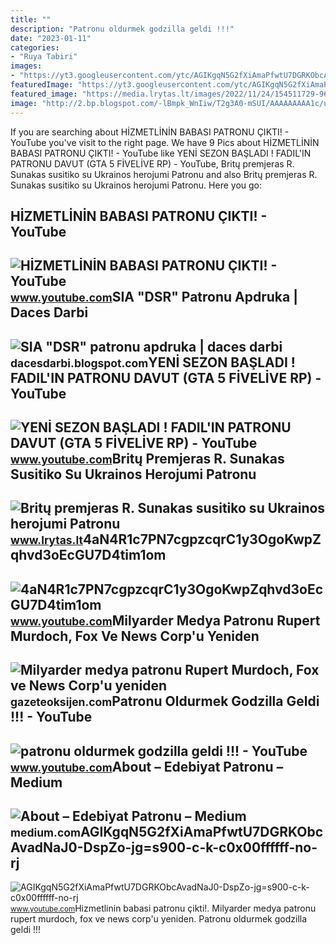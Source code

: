 ```yaml
---
title: ""
description: "Patronu oldurmek godzilla geldi !!!"
date: "2023-01-11"
categories:
- "Ruya Tabiri"
images:
- "https://yt3.googleusercontent.com/ytc/AGIKgqN5G2fXiAmaPfwtU7DGRKObcAvadNaJ0-DspZo-jg=s900-c-k-c0x00ffffff-no-rj"
featuredImage: "https://yt3.googleusercontent.com/ytc/AGIKgqN5G2fXiAmaPfwtU7DGRKObcAvadNaJ0-DspZo-jg=s900-c-k-c0x00ffffff-no-rj"
featured_image: "https://media.lrytas.lt/images/2022/11/24/154511729-96ec43db-796c-40a0-8059-dc42c149c6a1.jpg"
image: "http://2.bp.blogspot.com/-lBmpk_WnIiw/T2g3A0-mSUI/AAAAAAAAA1c/uZhQstLb88I/s1600/patronas.jpg"
---
```


If you are searching about HİZMETLİNİN BABASI PATRONU ÇIKTI! - YouTube you've visit to the right page. We have 9 Pics about HİZMETLİNİN BABASI PATRONU ÇIKTI! - YouTube like YENİ SEZON BAŞLADI ! FADIL'IN PATRONU DAVUT (GTA 5 FİVELİVE RP) - YouTube, Britų premjeras R. Sunakas susitiko su Ukrainos herojumi Patronu and also Britų premjeras R. Sunakas susitiko su Ukrainos herojumi Patronu. Here you go:

HİZMETLİNİN BABASI PATRONU ÇIKTI! - YouTube
-------------------------------------------

 ![HİZMETLİNİN BABASI PATRONU ÇIKTI! - YouTube](https://i.ytimg.com/vi/WubGts50E7g/maxresdefault.jpg) <small>www.youtube.com</small>SIA "DSR" Patronu Apdruka | Daces Darbi
---------------------------------------

 ![SIA "DSR" patronu apdruka | daces darbi](http://2.bp.blogspot.com/-lBmpk_WnIiw/T2g3A0-mSUI/AAAAAAAAA1c/uZhQstLb88I/s1600/patronas.jpg) <small>dacesdarbi.blogspot.com</small>YENİ SEZON BAŞLADI ! FADIL'IN PATRONU DAVUT (GTA 5 FİVELİVE RP) - YouTube
-------------------------------------------------------------------------

 ![YENİ SEZON BAŞLADI ! FADIL'IN PATRONU DAVUT (GTA 5 FİVELİVE RP) - YouTube](https://i.ytimg.com/vi/tIa3G5h2Vvs/maxresdefault.jpg) <small>www.youtube.com</small>Britų Premjeras R. Sunakas Susitiko Su Ukrainos Herojumi Patronu
----------------------------------------------------------------

 ![Britų premjeras R. Sunakas susitiko su Ukrainos herojumi Patronu](https://media.lrytas.lt/images/2022/11/24/154511729-96ec43db-796c-40a0-8059-dc42c149c6a1.jpg) <small>www.lrytas.lt</small>4aN4R1c7PN7cgpzcqrC1y3OgoKwpZqhvd3oEcGU7D4tim1om
------------------------------------------------

 ![4aN4R1c7PN7cgpzcqrC1y3OgoKwpZqhvd3oEcGU7D4tim1om](https://yt3.googleusercontent.com/4aN4R1c7PN7cgpzcqrC1y3OgoKwpZqhvd3oEcGU7D4tim1om_WBu9U7J1Ew2kB1nVyYVyRDd7g=s900-c-k-c0x00ffffff-no-rj) <small>www.youtube.com</small>Milyarder Medya Patronu Rupert Murdoch, Fox Ve News Corp'u Yeniden
------------------------------------------------------------------

 ![Milyarder medya patronu Rupert Murdoch, Fox ve News Corp'u yeniden](https://i.gazeteoksijen.com/storage/files/images/2022/10/15/milyarder-medya-patronu-rupert-murdoch-fox-ve-news-corpu-yeniden-birlestirecek-g0OX.jpg) <small>gazeteoksijen.com</small>Patronu Oldurmek Godzilla Geldi !!! - YouTube
---------------------------------------------

 ![patronu oldurmek godzilla geldi !!! - YouTube](https://i.ytimg.com/vi/62b3rimKT0g/maxresdefault.jpg) <small>www.youtube.com</small>About – Edebiyat Patronu – Medium
---------------------------------

 ![About – Edebiyat Patronu – Medium](https://miro.medium.com/v2/resize:fit:2400/0*G0oZgLtDmRQZ-JX9) <small>medium.com</small>AGIKgqN5G2fXiAmaPfwtU7DGRKObcAvadNaJ0-DspZo-jg=s900-c-k-c0x00ffffff-no-rj
-------------------------------------------------------------------------

 ![AGIKgqN5G2fXiAmaPfwtU7DGRKObcAvadNaJ0-DspZo-jg=s900-c-k-c0x00ffffff-no-rj](https://yt3.googleusercontent.com/ytc/AGIKgqN5G2fXiAmaPfwtU7DGRKObcAvadNaJ0-DspZo-jg=s900-c-k-c0x00ffffff-no-rj) <small>www.youtube.com</small>Hi̇zmetli̇ni̇n babasi patronu çikti!. Milyarder medya patronu rupert murdoch, fox ve news corp'u yeniden. Patronu oldurmek godzilla geldi !!!

